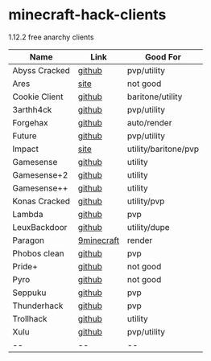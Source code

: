 # minecraft-hack-clients
1.12.2 free anarchy clients

Name | Link | Good For 
|--|--|--|
Abyss Cracked | [github](https://github.com/PlutoSolutions/Abyss/) | pvp/utility
Ares | [site](https://aresclient.org/) | not good 
Cookie Client | [github](https://github.com/bebeli555/CookieClient) | baritone/utility 
3arthh4ck | [github](https://github.com/3arthqu4ke/3arthh4ck) | pvp/utility
Forgehax | [github](https://github.com/fr1kin/ForgeHax) | auto/render
Future | [github](https://github.com/PlutoSolutions/Future) | pvp/utility
Impact | [site](https://impactclient.net) | utility/baritone/pvp
Gamesense | [github](https://github.com/IUDevman/gamesense-client) | utility
Gamesense+2 | [github](https://github.com/Droid-D3V/gamesense-plus-2) | utility
Gamesense++ | [github](https://github.com/TechAle/gsplusplus) | utility
Konas Cracked | [github](https://github.com/PlutoSolutions/KonasRewrite) | utility/pvp
Lambda | [github](https://github.com/lambda-client/lambda) | pvp
LeuxBackdoor | [github](https://github.com/3arthx/Leux-Backdoor) | utility/dupe
Paragon | [9minecraft](https://9minecraft.net/paragon-client/) | render
Phobos clean | [github](https://github.com/bstar16/Phobos-1.9.0-BUILDABLE-SRC) | pvp
Pride+ | [github](https://github.com/MolokyMC/PridePlus) | not good
Pyro | [github](https://github.com/PlutoSolutions/Pyro) | not good
Seppuku | [github](https://github.com/seppukudevelopment/seppuku) | pvp
Thunderhack | [github](https://github.com/Pan4ur/ThunderHackPlus) | pvp
Trollhack | [github](https://github.com/Luna5ama/TrollHack) | utility
Xulu | [github](https://github.com/Elementars/Xulu-v1.5.2) | pvp/utility
|--|--|--|

